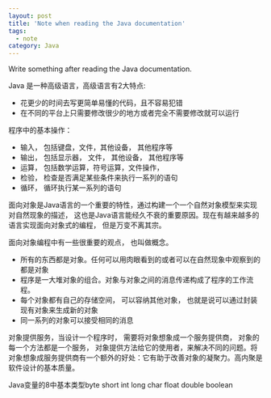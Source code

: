 ```yaml
---
layout: post
title: 'Note when reading the Java documentation'
tags:
  - note
category: Java
---
```

Write something after reading the Java documentation.
<!--more-->
Java 是一种高级语言，高级语言有2大特点:

* 花更少的时间去写更简单易懂的代码，且不容易犯错
* 在不同的平台上只需要修改很少的地方或者完全不需要修改就可以运行

程序中的基本操作：

* 输入， 包括键盘，文件，其他设备， 其他程序等
* 输出， 包括显示器， 文件， 其他设备， 其他程序等
* 运算， 包括数学运算，符号运算，文件操作，
* 检验， 检查是否满足某些条件来执行一系列的语句
* 循环， 循环执行某一系列的语句

面向对象是Java语言的一个重要的特性，通过构建一个一个自然对象模型来实现对自然现象的描述， 这也是Java语言能经久不衰的重要原因。现在有越来越多的语言实现面向对象式的编程， 但是万变不离其宗。

面向对象编程中有一些很重要的观点， 也叫做概念。

 * 所有的东西都是对象。任何可以用肉眼看到的或者可以在自然现象中观察到的都是对象
 * 程序是一大堆对象的组合。对象与对象之间的消息传递构成了程序的工作流程。
 * 每个对象都有自己的存储空间， 可以容纳其他对象， 也就是说可以通过封装现有对象来生成新的对象
 * 同一系列的对象可以接受相同的消息

对象提供服务，当设计一个程序时， 需要将对象想象成一个服务提供商， 对象的每一个方法都是一个服务， 对象提供方法给它的使用者，来解决不同的问题。将对象想象成服务提供商有一个额外的好处：它有助于改善对象的凝聚力。高内聚是软件设计的基本质量。

Java变量的8中基本类型byte short int long char float double boolean
